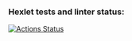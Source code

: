### Hexlet tests and linter status:
[![Actions Status](https://github.com/Doniyors/python-project-49/workflows/hexlet-check/badge.svg)](https://github.com/Doniyors/python-project-49/actions)